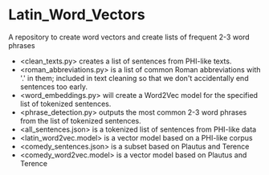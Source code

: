 # Latin_Word_Vectors

A repository to create word vectors and create lists of frequent 2-3 word phrases

* <clean_texts.py> creates a list of sentences from PHI-like texts.
* <roman_abbreviations.py> is a list of common Roman abbreviations with '.' in them; included in text cleaning so that we don't accidentally end sentences too early.
* <word_embeddings.py> will create a Word2Vec model for the specified list of tokenized sentences.
* <phrase_detection.py> outputs the most common 2-3 word phrases from the list of tokenized sentences.
* <all_sentences.json> is a tokenized list of sentences from PHI-like data
* <latin_word2vec.model> is a vector model based on a PHI-like corpus
* <comedy_sentences.json> is a subset based on Plautus and Terence
* <comedy_word2vec.model> is a vector model based on Plautus and Terence
